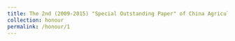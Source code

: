```yaml
---
title: The 2nd (2009-2015) "Special Outstanding Paper" of China Agricultural Engineering Association 2016.05
collection: honour
permalink: /honour/1
---
```

